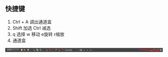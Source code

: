## 快捷键

1. Ctrl + A  调出通道盒
2. Shift 加选 Ctrl 减选
3. q 选择 w 移动 e旋转 r缩放
4. 通道盒

![image-20220423011224906](images/image-20220423011224906.png)
